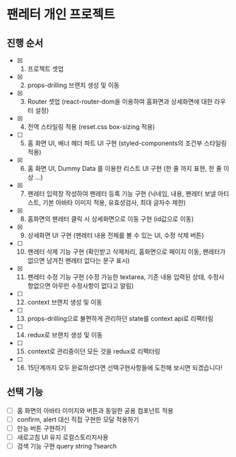 # 팬레터 개인 프로젝트

## 진행 순서

- [x] 1. 프로젝트 셋업
- [x] 2. props-drilling 브랜치 생성 및 이동
- [x] 3. Router 셋업 (react-router-dom을 이용하여 홈화면과 상세화면에 대한 라우터 설정)
- [x] 4. 전역 스타일링 적용 (reset.css box-sizing 적용)
- [ ] 5. 홈 화면 UI, 배너 헤더 파트 UI 구현 (styled-components의 조건부 스타일링 적용)
- [x] 6. 홈 화면 UI, Dummy Data 를 이용한 리스트 UI 구현 (한 줄 까지 표현, 한 줄 이상 ...)
- [x] 7. 팬레터 입력창 작성하여 팬레터 등록 기능 구현 (닉네임, 내용, 팬레터 보낼 아티스트, 기본 아바타 이미지 적용, 유효성검사, 최대 글자수 제한)
- [x] 8. 홈화면의 팬레터 클릭 시 상세화면으로 이동 구현 (id값으로 이동)
- [x] 9. 상세화면 UI 구현 (팬레터 내용 전체를 볼 수 있는 UI, 수정 삭제 버튼)
- [ ] 10. 팬레터 삭제 기능 구현 (확인받고 삭제처리, 홈화면으로 페이지 이동, 팬레터가 없으면 남겨진 팬레터 없다는 문구 표시)
- [x] 11. 팬레터 수정 기능 구현 (수정 가능한 textarea, 기존 내용 입력된 상태, 수정사항없으면 아무런 수정사항이 없다고 알림)
- [ ] 12. context 브랜치 생성 및 이동
- [ ] 13. props-drilling으로 불편하게 관리하던 state를 context api로 리팩터링
- [ ] 14. redux로 브랜치 생성 및 이동
- [ ] 15. context로 관리중이던 모든 것을 redux로 리팩터링
- [ ] 16. 15단계까지 모두 완료하셨다면 선택구현사항들에 도전해 보시면 되겠습니다!

## 선택 기능

- [ ] 홈 화면의 아바타 이미지와 버튼과 동일한 공용 컴포넌트 적용
- [ ] confirm, alert 대신 직접 구현한 모달 적용하기
- [ ] 만능 버튼 구현하기
- [ ] 새로고침 UI 유지 로컬스토리지사용
- [ ] 검색 기능 구현 query string ?search
